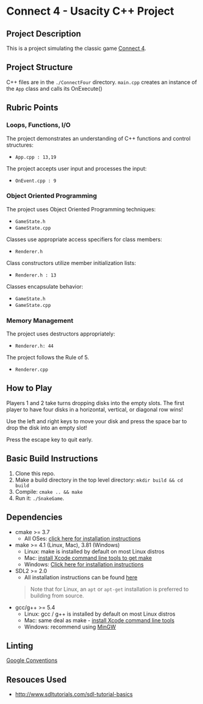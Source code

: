 # Connect 4 - Usacity C++ Project

## Project Description

This is a project simulating the classic game [Connect 4](https://en.wikipedia.org/wiki/Connect_Four).

## Project Structure

C++ files are in the `./ConnectFour` directory. `main.cpp` creates an instance of the `App` class and calls its OnExecute()

## Rubric Points

### Loops, Functions, I/O

The project demonstrates an understanding of C++ functions and control structures:
- `App.cpp : 13,19`

The project accepts user input and processes the input:
- `OnEvent.cpp : 9`

### Object Oriented Programming

The project uses Object Oriented Programming techniques:
- `GameState.h`
- `GameState.cpp`

Classes use appropriate access specifiers for class members:
- `Renderer.h`

Class constructors utilize member initialization lists:
- `Renderer.h : 13`

Classes encapsulate behavior:
- `GameState.h`
- `GameState.cpp`

### Memory Management

The project uses destructors appropriately:
- `Renderer.h: 44`

The project follows the Rule of 5.
- `Renderer.cpp`





## How to Play
Players 1 and 2 take turns dropping disks into the empty slots. The first player to have four disks in a horizontal, vertical, or diagonal row wins!

Use the left and right keys to move your disk and press the space bar to drop the disk into an empty slot!

Press the escape key to quit early.

## Basic Build Instructions

1. Clone this repo.
2. Make a build directory in the top level directory: `mkdir build && cd build`
3. Compile: `cmake .. && make`
4. Run it: `./SnakeGame`.

## Dependencies
* cmake >= 3.7
  * All OSes: [click here for installation instructions](https://cmake.org/install/)
* make >= 4.1 (Linux, Mac), 3.81 (Windows)
  * Linux: make is installed by default on most Linux distros
  * Mac: [install Xcode command line tools to get make](https://developer.apple.com/xcode/features/)
  * Windows: [Click here for installation instructions](http://gnuwin32.sourceforge.net/packages/make.htm)
* SDL2 >= 2.0
  * All installation instructions can be found [here](https://wiki.libsdl.org/Installation)
  >Note that for Linux, an `apt` or `apt-get` installation is preferred to building from source. 
* gcc/g++ >= 5.4
  * Linux: gcc / g++ is installed by default on most Linux distros
  * Mac: same deal as make - [install Xcode command line tools](https://developer.apple.com/xcode/features/)
  * Windows: recommend using [MinGW](http://www.mingw.org/)

## Linting

[Google Conventions](https://google.github.io/styleguide/cppguide.html)

## Resouces Used

- http://www.sdltutorials.com/sdl-tutorial-basics
